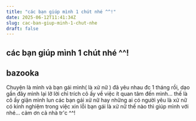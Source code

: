 ```yaml
---
title: "các bạn giúp mình 1 chút nhé ^^!"
date: 2025-06-12T11:41:34Z
slug: cac-ban-giup-minh-1-chut-nhe
draft: false
---
```


## các bạn giúp mình 1 chút nhé ^^!

## bazooka

Chuyện là mình và bạn gái mình( là xử nữ ) đã yêu nhau đc 1 tháng rồi, dạo gần đây mình lại lỡ lời chỉ trích cô ấy về việc ít quan tâm đến mình... thế là cô ấy giận mình lun  các bạn gái xử nữ hay những ai có người yêu là xử nữ có kinh nghiệm trong việc xin lỗi bạn gái là xử nữ thế nào thì giúp mình với nhé... cảm ơn cả nhà tr'c ^^!